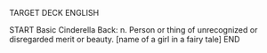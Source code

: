 TARGET DECK
ENGLISH

START
Basic
Cinderella
Back: n. Person or thing of unrecognized or disregarded merit or beauty. [name of a girl in a fairy tale]
END
